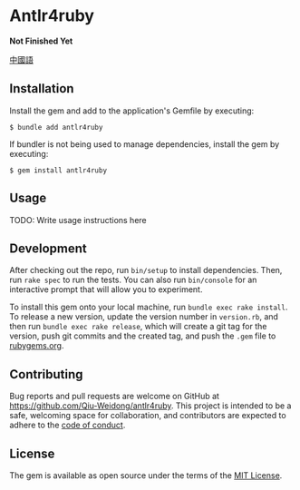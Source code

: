 # Antlr4ruby

**Not Finished Yet**

[中國語](README.zh.md)

## Installation

Install the gem and add to the application's Gemfile by executing:
```
$ bundle add antlr4ruby
```
If bundler is not being used to manage dependencies, install the gem by executing:
```
$ gem install antlr4ruby
```
## Usage

TODO: Write usage instructions here

## Development

After checking out the repo, run `bin/setup` to install dependencies. Then, run `rake spec` to run the tests. You can also run `bin/console` for an interactive prompt that will allow you to experiment.

To install this gem onto your local machine, run `bundle exec rake install`. To release a new version, update the version number in `version.rb`, and then run `bundle exec rake release`, which will create a git tag for the version, push git commits and the created tag, and push the `.gem` file to [rubygems.org](https://rubygems.org).

## Contributing

Bug reports and pull requests are welcome on GitHub at https://github.com/Qiu-Weidong/antlr4ruby. This project is intended to be a safe, welcoming space for collaboration, and contributors are expected to adhere to the [code of conduct](https://github.com/Qiu-Weidong/antlr4ruby/blob/master/CODE_OF_CONDUCT.md).

## License

The gem is available as open source under the terms of the [MIT License](https://opensource.org/licenses/MIT).


